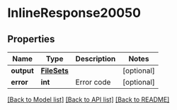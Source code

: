 # InlineResponse20050

## Properties
Name | Type | Description | Notes
------------ | ------------- | ------------- | -------------
**output** | [**FileSets**](FileSets.md) |  | [optional] 
**error** | **int** | Error code | [optional] 

[[Back to Model list]](../README.md#documentation-for-models) [[Back to API list]](../README.md#documentation-for-api-endpoints) [[Back to README]](../README.md)

